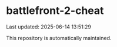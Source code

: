 # battlefront-2-cheat

Last updated: 2025-06-14 13:51:29

This repository is automatically maintained.

